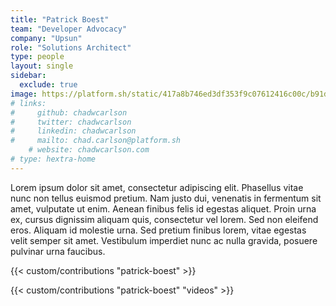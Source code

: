 ```yaml
---
title: "Patrick Boest"
team: "Developer Advocacy"
company: "Upsun"
role: "Solutions Architect"
type: people
layout: single
sidebar:
  exclude: true
image: https://platform.sh/static/417a8b746ed3df353f9c07612416c00c/b91d2/patrick_boest_e4f6aac828.webp
# links:
#     github: chadwcarlson
#     twitter: chadwcarlson
#     linkedin: chadwcarlson
#     mailto: chad.carlson@platform.sh
    # website: chadwcarlson.com
# type: hextra-home
---
```


Lorem ipsum dolor sit amet, consectetur adipiscing elit. Phasellus vitae nunc non tellus euismod pretium. Nam justo dui, venenatis in fermentum sit amet, vulputate ut enim. Aenean finibus felis id egestas aliquet. Proin urna ex, cursus dignissim aliquam quis, consectetur vel lorem. Sed non eleifend eros. Aliquam id molestie urna. Sed pretium finibus lorem, vitae egestas velit semper sit amet. Vestibulum imperdiet nunc ac nulla gravida, posuere pulvinar urna faucibus. 

<!-- excludeSearch -->
{{< custom/contributions "patrick-boest" >}}

{{< custom/contributions "patrick-boest" "videos" >}}
<!-- /excludeSearch -->
